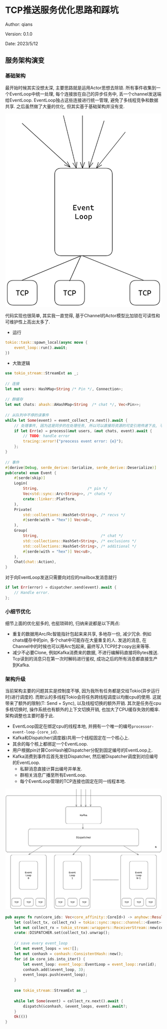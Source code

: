 # TCP推送服务优化思路和踩坑

Author: qians

Version: 0.1.0

Date: 2023/5/12

## 服务架构演变

### 基础架构

最开始时候其实没想太深, 主要思路就是运用Actor思想去除锁. 所有事件收集到一个EventLoop中统一处理, 每个连接放在自己的异步任务中, 丢一个channel发送端给EventLoop.
EventLoop独占这些连接进行统一管理, 避免了多线程竞争和数据共享.
之后虽然做了大量的优化, 但其实基于基础架构并没有变.

![基础架构](./基础架构.png "基础架构")

代码实现也很简单, 其实我一直觉得, 基于Channel的Actor模型比加锁在可读性和可维护性上高出太多了.

- 运行

```rust
tokio::task::spawn_local(async move {
    event_loop::run().await;
})
```

- 大致逻辑

```rust
use tokio_stream::StreamExt as _;

// 连接
let mut users: HashMap<String /* Pin */, Connection>;

// 群缓存
let mut chats: ahash::AHashMap<String  /* chat */, Vec<Pin>>;

// 从队列中不停的读事件
while let Some(event) = event_collect_rx.next().await {
    // 处理事件, 因为这是同步的在处理任务, 所以可以直接将资源的可变引用传递下去, 不需要加锁.
    if let Err(e) = process(&mut users, &mut chats, event).await {
        // TODO: handle error
        tracing::error!("preocess event error: {e}");
    };
}

// 事件
#[derive(Debug, serde_derive::Serialize, serde_derive::Deserialize)]
pub(crate) enum Event {
    #[serde(skip)]
    Login(
        String,                      /* pin */
        Vec<std::sync::Arc<String>>, /* chats */
        crate::linker::Platform,
    ),
    Private(
        std::collections::HashSet<String>, /* recvs */
        #[serde(with = "hex")] Vec<u8>,
    ),
    Group(
        String,                            /* chat */
        std::collections::HashSet<String>, /* exclusions */
        std::collections::HashSet<String>, /* additional */
        #[serde(with = "hex")] Vec<u8>,
    ),
    Chat(chat::Action),
}
```

对于向EventLoop发送只需要向对应的mailbox发消息就行
```rust
if let Err(error) = dispatcher.send(event).await {
    // Handle error.
};
```

### 小细节优化

细节上面的优化挺多的, 也挺琐碎的, 归纳来说都是以下两点:

- 重复的数据用Arc/Rc智能指针包起来来共享, 多地存一份, 减少冗余. 例如chats缓存中的pin, 多个chat中可能存在大量重复的人. 发送的消息, 在Channel中的时候也可以用Arc包起来, 最终写入TCP时才copy出来等等.
- 减少不必要Clone, 例如Kafka消费来的数据, 不进行编解码直接将Bytes推送. Tcp读到的消息只在第一次时解码进行鉴权, 成功之后的所有消息都直接生产到Kafka.

### 架构升级

当前架构主要的问题其实是控制度不够, 因为我所有任务都是交给Tokio(异步运行时)进行调度的. 而默认的多线程Tokio会将任务跨线程调度以均衡cpu的使用. 这就带来了额外的限制(T: Send + Sync), 以及线程切换的额外开销. 其次是任务在cpu多核切换时, 操作系统也有额外的上下文切换开销, 也加大了CPU缓存失效的概率. 架构调整也主要时基于此. 

- EventLoop固定在绑定cpu的线程本地, 并拥有一个唯一的编号`processor-event-loop-{core_id}`.
- Kafka和Dispatcher(调度器)共用一个线程固定在一个核心上.
- 其余的每个核上都绑定一个EventLoop.
- 用户根据pin计算ConHash被Dispatcher分配到固定编号的EventLoop上.
- Kafka消费到事件后首先发往Dispatcher, 然后被Dispatcher调度到对应编号的EventLoop.
  - 私聊消息直接计算出编号并单发.
  - 群相关消息广播至所有EventLoop.
  - 每个EventLoop管理的TCP连接也固定在同一线程本地.

![基础架构](./优化架构.png "优化架构")

```rust
pub async fn run(core_ids: Vec<core_affinity::CoreId>) -> anyhow::Result<()> {
    let (collect_tx, collect_rx) = tokio::sync::mpsc::channel::<Event>(20480);
    let mut collect_rx = tokio_stream::wrappers::ReceiverStream::new(collect_rx);
    crate::DISPATCHER.set(collect_tx).unwrap();

    // save every event_loop
    let mut event_loops = vec![];
    let mut conhash = conhash::ConsistentHash::new();
    for id in core_ids.into_iter() {
        let event_loop: event_loop::EventLoop = event_loop::run(id);
        conhash.add(&event_loop, 3);
        event_loops.push(event_loop);
    }

    use tokio_stream::StreamExt as _;

    while let Some(event) = collect_rx.next().await {
        dispatch(&conhash, &event_loops, event).await?;
    }
    Ok(())
}

```